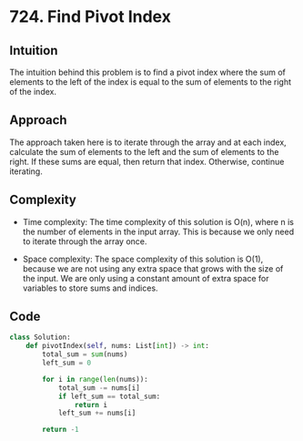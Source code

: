 # 724. Find Pivot Index

## Intuition
The intuition behind this problem is to find a pivot index where the sum of elements to the left of the index is equal to the sum of elements to the right of the index.

## Approach
The approach taken here is to iterate through the array and at each index, calculate the sum of elements to the left and the sum of elements to the right. If these sums are equal, then return that index. Otherwise, continue iterating.

## Complexity
- Time complexity:
The time complexity of this solution is O(n), where n is the number of elements in the input array. This is because we only need to iterate through the array once.

- Space complexity:
The space complexity of this solution is O(1), because we are not using any extra space that grows with the size of the input. We are only using a constant amount of extra space for variables to store sums and indices.

## Code
```python
class Solution:
    def pivotIndex(self, nums: List[int]) -> int:
        total_sum = sum(nums)
        left_sum = 0

        for i in range(len(nums)):
            total_sum -= nums[i]
            if left_sum == total_sum:
                return i
            left_sum += nums[i]

        return -1
```
